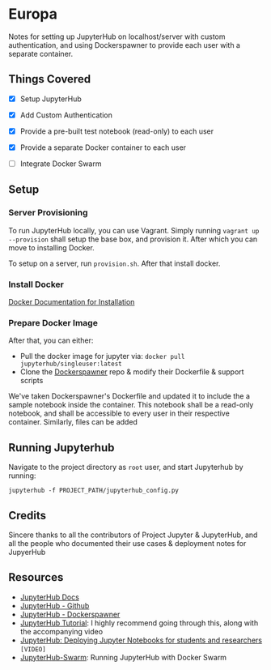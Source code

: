 # Europa

Notes for setting up JupyterHub on localhost/server with custom authentication, and using Dockerspawner to provide each user with a separate container.

## Things Covered

- [x] Setup JupyterHub
- [x] Add Custom Authentication
- [x] Provide a pre-built test notebook (read-only) to each user
- [x] Provide a separate Docker container to each user
- [ ] Integrate Docker Swarm


## Setup

### Server Provisioning

To run JupyterHub locally, you can use Vagrant. Simply running `vagrant up --provision` shall setup the base box, and provision it. After which you can move to installing Docker.

To setup on a server, run `provision.sh`. After that install docker.


### Install Docker

[Docker Documentation for Installation]


### Prepare Docker Image

After that, you can either:
- Pull the docker image for jupyter via: `docker pull jupyterhub/singleuser:latest`
- Clone the [Dockerspawner] repo & modify their Dockerfile & support scripts

We've taken Dockerspawner's Dockerfile and updated it to include the a sample notebook inside the container. This notebook shall be a read-only notebook, and shall be accessible to every user in their respective container. Similarly, files can be added

## Running Jupyterhub

Navigate to the project directory as `root` user, and start Jupyterhub by running:

`
jupyterhub -f PROJECT_PATH/jupyterhub_config.py
`

## Credits

Sincere thanks to all the contributors of Project Jupyter & JupyterHub, and all the people who documented their use cases & deployment notes for JupyerHub


## Resources

- [JupyterHub Docs]
- [JupyterHub - Github]
- [JupyterHub - Dockerspawner]
- [JupyterHub Tutorial]: I highly recommend going through this, along with the accompanying video
- [JupyterHub: Deploying Jupyter Notebooks for students and researchers] `[VIDEO]`
- [JupyterHub-Swarm]: Running JupyterHub with Docker Swarm


[Docker Documentation for Installation]: <https://docs.docker.com/engine/installation/linux/ubuntu/#install-using-the-repository>
[Dockerspawner]: <https://github.com/jupyterhub/dockerspawner>
[JupyterHub Docs]: <http://jupyterhub.readthedocs.io/en/latest/>
[JupyterHub - Dockerspawner]: <https://github.com/jupyterhub/dockerspawner/>
[JupyterHub - Github]: <https://github.com/jupyterhub/jupyterhub/>
[JupyterHub: Deploying Jupyter Notebooks for students and researchers]: <https://www.youtube.com/watch?v=gSVvxOchT8Y&t=3067s>
[JupyterHub Tutorial]: <https://github.com/minrk/jupyterhub-pydata-2016>
[JupyterHub-Swarm]: <https://github.com/minrk/jupyterhub-swarm>
